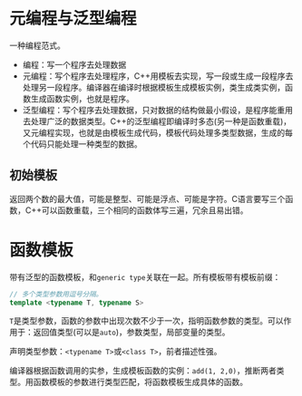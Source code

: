 # 元编程与泛型编程

一种编程范式。

- 编程：写一个程序去处理数据
- 元编程：写个程序去处理程序，C++用模板去实现，写一段或生成一段程序去处理另一段程序。编译器在编译时根据模板生成模板实例，类生成类实例，函数生成函数实例，也就是程序。
- 泛型编程：写个程序去处理数据，只对数据的结构做最小假设，是程序能重用去处理广泛的数据类型。C++的泛型编程即编译时多态(另一种是函数重载)，又元编程实现，也就是由模板生成代码，模板代码处理多类型数据，生成的每个代码只能处理一种类型的数据。

## 初始模板

返回两个数的最大值，可能是整型、可能是浮点、可能是字符。C语言要写三个函数，C++可以函数重载，三个相同的函数体写三遍，冗余且易出错。

# 函数模板

带有泛型的函数模板，和`generic type`关联在一起。所有模板带有模板前缀：
```C++
// 多个类型参数用逗号分隔。
template <typename T, typename S>
```
`T`是类型参数，函数的参数中出现次数不少于一次，指明函数参数的类型。可以作用于：返回值类型(可以是`auto`)，参数类型，局部变量的类型。

声明类型参数：`<typename T>`或`<class T>`，前者描述性强。

编译器根据函数调用的实参，生成模板函数的实例：`add(1, 2,0)`，推断两者类型。用函数模板的参数进行类型匹配，将函数模板生成具体的函数。